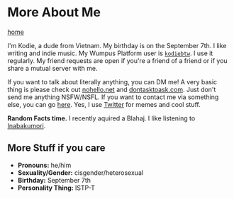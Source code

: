 # More About Me
[home](https://kdoeodkdokdkdkdododiieieie.github.io)

I'm Kodie, a dude from Vietnam. My birthday is on the September 7th. I like writing and indie music.
My Wumpus Platform user is [`kodiebtw`](https://discord.com/users/1112373063296753766). I use it regularly. My friend requests are open if you're a friend of a friend or if you share a mutual server with me.

If you want to talk about literally anything, you can DM me! A very basic thing is please check out [nohello.net](https://nohello.net/en) and [dontasktoask.com](https://dontasktoask.com/en/). Just don't send me anything NSFW/NSFL. If you want to contact me via something else, you can go [here](/contact-me). Yes, I use [Twitter](https://twitter.com/kodiebtw) for memes and cool stuff.

**Random Facts time.** I recently aquired a Blahaj. I like listening to [Inabakumori](https://open.spotify.com/artist/25b7eSZD64Sm8ReHZ1WDc7).


## More Stuff if you care
* **Pronouns:** he/him
* **Sexuality/Gender:** cisgender/heterosexual
* **Birthday:** September 7th
* **Personality Thing:** ISTP-T
